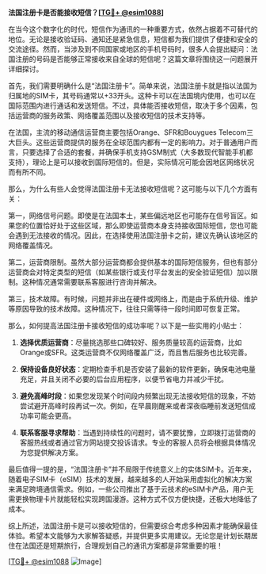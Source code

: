 **法国注册卡是否能接收短信？[[TG💪+ @esim1088](https://t.me/s/esim1088)]**

在当今这个数字化的时代，短信作为通讯的一种重要方式，依然占据着不可替代的地位。无论是接收验证码、通知还是紧急信息，短信都为我们提供了便捷和安全的交流途径。然而，当涉及到不同国家或地区的手机号码时，很多人会提出疑问：法国注册的号码是否能够正常接收来自全球的短信呢？这篇文章将围绕这一问题展开详细探讨。

首先，我们需要明确什么是“法国注册卡”。简单来说，法国注册卡就是指以法国为归属地的SIM卡，其号码通常以+33开头。这种卡可以在法国境内使用，也可以在国际范围内进行通话和发送短信。不过，具体能否接收短信，取决于多个因素，包括运营商的服务政策、网络覆盖范围以及接收短信的技术支持等。

在法国，主流的移动通信运营商主要包括Orange、SFR和Bouygues Telecom三大巨头。这些运营商提供的服务在全球范围内都有一定的影响力。对于普通用户而言，只要选择了合适的套餐，并确保手机支持GSM制式（大多数现代智能手机都支持），理论上是可以接收到国际短信的。但是，实际情况可能会因地区网络状况而有所不同。

那么，为什么有些人会觉得法国注册卡无法接收短信呢？这可能与以下几个方面有关：

第一，网络信号问题。即使是在法国本土，某些偏远地区也可能存在信号盲区。如果您的位置恰好处于这些区域，那么即使运营商本身支持接收国际短信，您也可能会遇到无法接收的情况。因此，在选择使用法国注册卡之前，建议先确认该地区的网络覆盖情况。

第二，运营商限制。虽然大部分运营商都会提供基本的国际短信服务，但也有部分运营商会对特定类型的短信（如某些银行或支付平台发出的安全验证短信）加以限制。这种情况通常需要联系客服进行咨询并解决。

第三，技术故障。有时候，问题并非出在硬件或网络上，而是由于系统升级、维护等原因导致的技术故障。这种情况下，往往只需等待一段时间即可恢复正常。

那么，如何提高法国注册卡接收短信的成功率呢？以下是一些实用的小贴士：

1. **选择优质运营商**：尽量挑选那些口碑较好、服务质量较高的运营商，比如Orange或SFR。这类运营商不仅网络覆盖广泛，而且售后服务也比较完善。
   
2. **保持设备良好状态**：定期检查手机是否安装了最新的软件更新，确保电池电量充足，并且关闭不必要的后台应用程序，以便节省电力并减少干扰。

3. **避免高峰时段**：如果您发现某个时间段内频繁出现无法接收短信的现象，不妨尝试避开高峰时段再试一次。例如，在早晨刚醒来或者深夜临睡前发送短信成功率可能会更高。

4. **联系客服寻求帮助**：当遇到持续性的问题时，请不要犹豫，立即拨打运营商的客服热线或者通过官方网站提交投诉请求。专业的客服人员将会根据具体情况为您提供解决方案。

最后值得一提的是，“法国注册卡”并不局限于传统意义上的实体SIM卡。近年来，随着电子SIM卡（eSIM）技术的发展，越来越多的人开始采用虚拟化的解决方案来满足跨境通信需求。例如，一些公司推出了基于云技术的eSIM卡产品，用户无需更换物理卡片就能轻松实现跨国漫游。这种方式不仅方便快捷，还极大地降低了成本。

综上所述，法国注册卡是可以接收短信的，但需要综合考虑多种因素才能确保最佳体验。希望本文能够为大家解答疑惑，并提供更多实用建议。无论您是计划长期居住在法国还是短期旅行，合理规划自己的通讯方案都是非常重要的哦！

[[TG💪+ @esim1088](https://t.me/s/esim1088) ![Image](https://i.postimg.cc/4NQfJmqS/Snipaste-2025-05-13-00-14-12.png)]